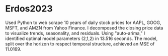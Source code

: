 # Erdos2023

Used Python to web scrape 10 years of daily stock prices for AAPL, GOOG, MSFT, and AMZN from Yahoo Finance. I decomposed the closing price data to visualize trends, seasonality, and residuals. Using "auto-arima," I identified optimal model parameters (2,1,2) in 13.516 seconds. The model, split over the horizon to respect temporal structure, achieved an MSE of 11.0169.
